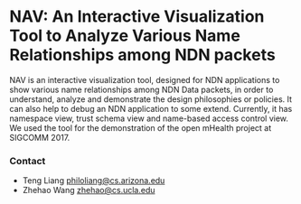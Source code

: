 # NAV: An Interactive Visualization Tool to Analyze Various Name Relationships among NDN packets

NAV is an interactive visualization tool, designed for NDN applications to show various name relationships among NDN Data packets, in order to understand, analyze and demonstrate the design philosophies or policies. It can also help to debug an NDN application to some extend. Currently, it has namespace view, trust schema view and name-based access control view. We used the tool for the demonstration of the open mHealth project at SIGCOMM 2017.

### Contact

* Teng Liang <philoliang@cs.arizona.edu>
* Zhehao Wang <zhehao@cs.ucla.edu>
